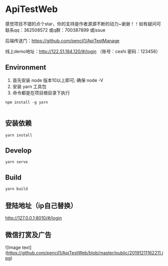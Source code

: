 # ApiTestWeb
感觉项目不错的点个star，你的支持是作者源源不断的动力~谢谢！！如有疑问可联系qq：362508572   或q群：700387899 或issue

后端传送门：https://github.com/pencil1/ApiTestManage

线上demo地址：http://122.51.184.120/#/login （账号：ceshi 密码：123456）

## Environment

1. 首先安装  node  版本10以上即可; 确保 node -V
2. 安装 yarn 工具包
3. 命令都是在项目根目录下执行
```
npm install -g yarn


```

## 安装依赖
```
yarn install
```

## Develop 
    yarn serve

## Build
    yarn build

## 登陆地址（ip自己替换）
http://127.0.0.1:8010/#/login

## 微信打赏及广告
![Image text] (https://github.com/pencil1/ApiTestWeb/blob/master/public/20191211162211.jpg)